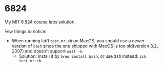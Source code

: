 # 6824
My MIT 6.824 course labs solution.

Few things to notice:
* When running lab1 `test-mr.sh` on MacOS, you should use a newer version of `bash` since the one shipped with MacOS is too old(version 3.2, 2007) and doesn't support `wait -n`.
  * Solution: install it by `brew install bash`, or use zsh instead: `zsh test-mr.sh`
